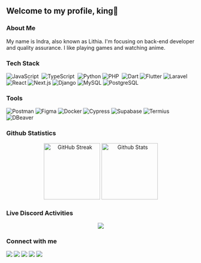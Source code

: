 ## Welcome to my profile, king👑

### About Me
My name is Indra, also known as Lithia. I'm focusing on back-end developer and quality assurance. I like playing games and watching anime. 

### Tech Stack
![JavaScript](https://img.shields.io/badge/-JavaScript-05122A?style=flat&logo=javascript)&nbsp;
![TypeScript](https://img.shields.io/badge/-TypeScript-05122A?style=flat&logo=typescript)&nbsp;
![Python](https://img.shields.io/badge/-Python-05122A?style=flat&logo=python)
![PHP](https://img.shields.io/badge/PHP-05122A?style=flat&logo=php)&nbsp;
![Dart](https://img.shields.io/badge/-Dart-05122A?style=flat&logo=dart)
![Flutter](https://img.shields.io/badge/-Flutter-05122A?style=flat&logo=flutter)
![Laravel](https://img.shields.io/badge/-Laravel-05122A?style=flat&logo=laravel)
![React](https://img.shields.io/badge/-React-05122A?style=flat&logo=react)
![Next.js](https://img.shields.io/badge/-Next.js-05122A?style=flat&logo=next.js)
![Django](https://img.shields.io/badge/-Django-05122A?style=flat&logo=django)
![MySQL](https://img.shields.io/badge/-MySQL-05122A?style=flat&logo=mysql)
![PostgreSQL](https://img.shields.io/badge/-PostgreSQL-05122A?style=flat&logo=postgresql)

### Tools
![Postman](https://img.shields.io/badge/-Postman-05122A?style=flat&logo=postman)
![Figma](https://img.shields.io/badge/-Figma-05122A?style=flat&logo=figma)
![Docker](https://img.shields.io/badge/-Docker-05122A?style=flat&logo=docker)
![Cypress](https://img.shields.io/badge/-Cypress-05122A?style=flat&logo=cypress)
![Supabase](https://img.shields.io/badge/-Supabase-05122A?style=flat&logo=supabase)
![Termius](https://img.shields.io/badge/-Termius-05122A?style=flat&logo=termius)
![DBeaver](https://img.shields.io/badge/-DBeaver-05122A?style=flat&logo=dbeaver)

### Github Statistics
<div align="center">
    <img src="https://streak-stats.demolab.com/?user=lithiaa&background=18181b&ring=ea580c&fire=ea580c&border=18181b&stroke=18181b&currStreakNum=fafafa&sideNums=fafafa&currStreakLabel=fafafa&sideLabels=fafafa&dates=fafafa" alt="GitHub Streak" height="150"/>
    <img src="https://github-readme-stats-eight-theta.vercel.app/api?username=lithiaa&hide_title=true&show_icons=true&include_all_commits=true&count_private=true&bg_color=18181b&hide_border=true&title_color=ea580c&text_color=fafafa&icon_color=ea580c" alt="Github Stats" height="150"/> 
</div>

### Live Discord Activities
<p align
="center">
    <img src = "https://discord.c99.nl/widget/theme-1/354944887885660161.png">
</p>

### Connect with me
<p align="left">
<a href="https://www.linkedin.com/in/mbagusi"><img src="https://img.shields.io/badge/-Muhammad%20Bagus%20Indrawan-0077B5?style=flat&logo=LinkedIn&logoColor=white"/></a>
<a href="https://www.instagram.com/indralth"><img src="https://img.shields.io/badge/-@indralth-E4405F?style=flat&logo=Instagram&logoColor=white"/></a>
<a href="https://www.facebook.com/indradeonaru"><img src="https://img.shields.io/badge/-Indra%20Deonaru-2659B6?style=flat&logo=Facebook&logoColor=white"/></a>
<a href="https://www.discord.com/lithiaa"><img src="https://img.shields.io/badge/-lithiaa-523EAE?style=flat&logo=Discord&logoColor=white"/></a>
<a href="https://steamcommunity.com/id/radeonaru"><img src="https://img.shields.io/badge/-Lithia-08037E?style=flat&logo=Steam&logoColor=white"/></a>
</p>
<!--
**radeonaru/radeonaru** is a ✨ _special_ ✨ repository because its `README.md` (this file) appears on your GitHub profile.

Here are some ideas to get you started:

- 🔭 I’m currently working on ...
- 🌱 I’m currently learning ...
- 👯 I’m looking to collaborate on ...

- 🤔 I’m looking for help with ...
- 💬 Ask me about ...
- 📫 How to reach me: ...
- 😄 Pronouns: ...
- ⚡ Fun fact: ...
-->
